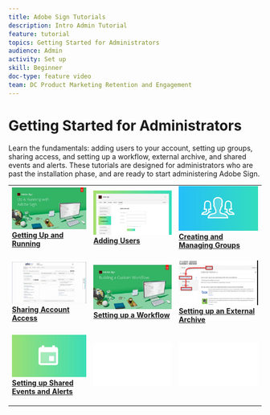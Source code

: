 ```yaml
---
title: Adobe Sign Tutorials
description: Intro Admin Tutorial
feature: tutorial
topics: Getting Started for Administrators
audience: Admin
activity: Set up
skill: Beginner
doc-type: feature video
team: DC Product Marketing Retention and Engagement
---
```


# Getting Started for Administrators

Learn the fundamentals: adding users to your account, setting up groups, sharing access, and setting up a workflow, external archive, and shared events and alerts. These tutorials are designed for administrators who are past the installation phase, and are ready to start administering Adobe Sign.

<table>
<tr>
  <td>
    <a href="up-and-running-admin.md">
      <img alt="Getting Up and Running" src="assets/Up-Running.png" />
    </a>
    <div>
    <a href="up-and-running-admin.md"><strong>Getting Up and Running</strong></a>
    </div>
    <br>
  </td>
  <td>
    <a href="add-users-to-your-account.md">
      <img alt="Adding Users" src="assets/Adding-Users.png" />
    </a>
    <div>
    <a href="add-users-to-your-account.md"><strong>Adding Users</strong></a>
    </div>
    <br>
  </td>
  <td>
    <a href="create-and-manage-groups.md">
      <img alt="Creating and Managing Groups" src="assets/Creating-Groups.png" />
    </a>
    <div>
    <a href="create-and-manage-groups.md"><strong>Creating and Managing Groups</strong></a>
    </div>
    <br>
  </td>
</tr>
<tr>
  <td>
    <a href="share-account-access.md">
      <img alt="Sharing Account Access" src="assets/SharingAccess.png" />
    </a>
    <div>
    <a href="share-account-access.md"><strong>Sharing Account Access</strong></a>
    </div>
    <br>
  </td>
  <td>
    <a href="building-a-custom-workflow.md">
      <img alt="Setting up a Workflow" src="assets/BuildingWorkflow.png" />
    </a>
    <div>
    <a href="building-a-custom-workflow.md"><strong>Setting up a Workflow</strong></a>
    </div>
    <br>
  </td>
  <td>
    <a href="set-up-your-external-archive.md">
      <img alt="Setting up an External Archive" src="assets/ExternalArchive.png" />
    </a>
    <div>
    <a href="set-up-your-external-archive.md"><strong>Setting up an External Archive</strong></a>
    </div>
    <br>
  </td>
</tr>
<tr>
  <td>
    <a href="set-up-shared-events-and-alert.md">
      <img alt="Setting up Shared Events and Alerts" src="assets/SharedEvents.png" />
    </a>
    <div>
    <a href="set-up-shared-events-and-alert.md"><strong>Setting up Shared Events and Alerts</strong></a>
    </div>
    <br>
  </td>
  <td>
    <img alt="Spacer" src="assets/Whitespacer.png" />
    <div>
    <br>
  </td>
  <td>
    <img alt="Spacer" src="assets/Whitespacer.png" />
    <div>
    <br>
  </td>
</tr>
</table>